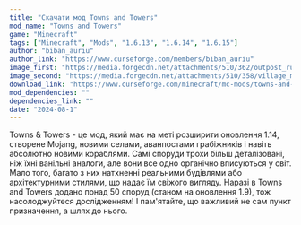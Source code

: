 ```yaml
---
title: "Скачати мод Towns and Towers"
mod_name: "Towns and Towers"
game: "Minecraft"
tags: ["Minecraft", "Mods", "1.6.13", "1.6.14", "1.6.15"]
author: "biban_auriu"
author_link: "https://www.curseforge.com/members/biban_auriu"
image_first: "https://media.forgecdn.net/attachments/510/362/outpost_rustic_1.png"
image_second: "https://media.forgecdn.net/attachments/510/358/village_med_1.png"
download_link: "https://www.curseforge.com/minecraft/mc-mods/towns-and-towers/files/all?page=1&amp;pageSize=20"
mod_dependencies: ""
dependencies_link: ""
date: "2024-08-1"
---
```


Towns &amp; Towers - це мод, який має на меті розширити оновлення 1.14, створене Mojang, новими селами, аванпостами грабіжників і навіть абсолютно новими кораблями. Самі споруди трохи більш деталізовані, ніж їхні ванільні аналоги, але вони все одно органічно вписуються у світ. Мало того, багато з них натхненні реальними будівлями або архітектурними стилями, що надає їм свіжого вигляду. Наразі в Towns and Towers додано понад 50 споруд (станом на оновлення 1.9), тож насолоджуйтеся дослідженням! І пам'ятайте, що важливий не сам пункт призначення, а шлях до нього.